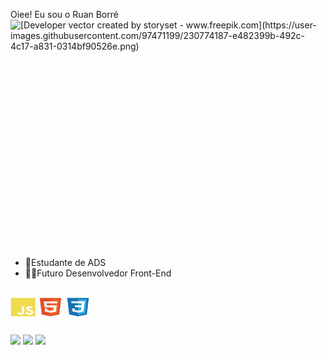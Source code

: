 Oiee! Eu sou o Ruan Borré
<img align="right" alt="[Developer vector created by storyset - www.freepik.com](https://user-images.githubusercontent.com/97471199/230774187-e482399b-492c-4c17-a831-0314bf90526e.png)" height="380" src="[[https://evolutap.com.br/build/assets/coding-67cd6481.png](https://user-images.githubusercontent.com/97471199/230774187-e482399b-492c-4c17-a831-0314bf90526e.png)](https://user-images.githubusercontent.com/97471199/230774187-e482399b-492c-4c17-a831-0314bf90526e.png)">

- 📕Estudante de ADS
- 👨‍💻Futuro Desenvolvedor Front-End

<div style="display: inline_block"><br>
     
  <img align="center" alt="Ruan-Js" height="30" width="40" src="https://raw.githubusercontent.com/devicons/devicon/master/icons/javascript/javascript-plain.svg">
  <img align="center" alt="Ruan-HTML" height="30" width="40" src="https://raw.githubusercontent.com/devicons/devicon/master/icons/html5/html5-original.svg">
  <img align="center" alt="Ruan-CSS" height="30" width="40" src="https://raw.githubusercontent.com/devicons/devicon/master/icons/css3/css3-original.svg">
 
</div>
  
  ##
 
<div> 
  <a href="https://www.instagram.com/ruan_borre/" target="_blank"><img src="https://img.shields.io/badge/-Instagram-%23E4405F?style=for-the-badge&logo=instagram&logoColor=white" target="_blank"></a>
  <a href = "mailto:ruanborre245@gmail.com"><img src="https://img.shields.io/badge/-Gmail-%23333?style=for-the-badge&logo=gmail&logoColor=white" target="_blank"></a>
  <a href="https://www.linkedin.com/in/ruan-borré-271709293" target="_blank"><img src="https://img.shields.io/badge/-LinkedIn-%230077B5?style=for-the-badge&logo=linkedin&logoColor=white" target="_blank"></a> 
  
</div>
